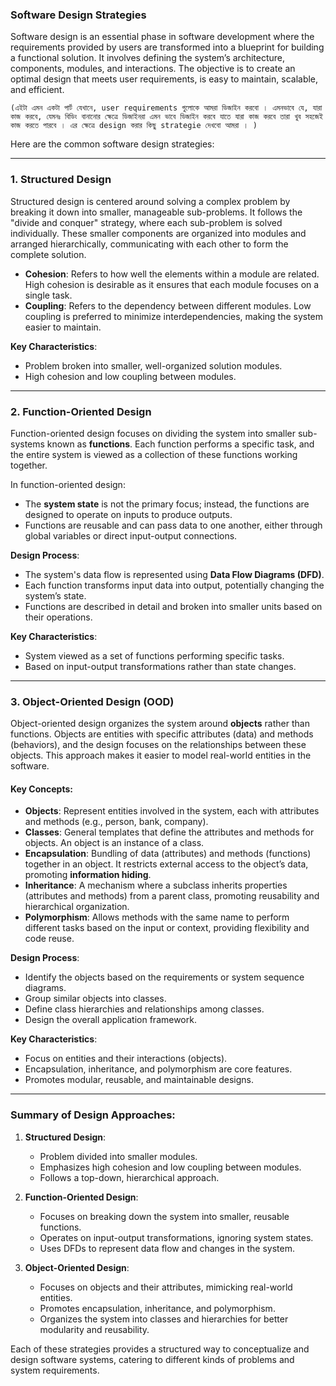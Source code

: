 
### Software Design Strategies

Software design is an essential phase in software development where the requirements provided by users are transformed into a blueprint for building a functional solution. It involves defining the system’s architecture, components, modules, and interactions. The objective is to create an optimal design that meets user requirements, is easy to maintain, scalable, and efficient.

`(এইটা এমন একটা পার্ট যেখানে, user requirements গুলোকে আমরা ডিজাইন করবো । এমনভাবে যে, যারা কাজ করবে, যেমনঃ বিডিং বানানোর ক্ষেত্রে ডিজাইনরা এমন ভাবে ডিজাইন করবে যাতে যারা কাজ করবে তারা খুব সহজেই কাজ করতে পারবে । এর ক্ষেত্রে design করার কিছু strategie দেখবো আমরা । )`

Here are the common software design strategies:

---

### 1. **Structured Design**

Structured design is centered around solving a complex problem by breaking it down into smaller, manageable sub-problems. It follows the "divide and conquer" strategy, where each sub-problem is solved individually. These smaller components are organized into modules and arranged hierarchically, communicating with each other to form the complete solution.

- **Cohesion**: Refers to how well the elements within a module are related. High cohesion is desirable as it ensures that each module focuses on a single task.
- **Coupling**: Refers to the dependency between different modules. Low coupling is preferred to minimize interdependencies, making the system easier to maintain.

**Key Characteristics**:
- Problem broken into smaller, well-organized solution modules.
- High cohesion and low coupling between modules.

---

### 2. **Function-Oriented Design**

Function-oriented design focuses on dividing the system into smaller sub-systems known as **functions**. Each function performs a specific task, and the entire system is viewed as a collection of these functions working together.

In function-oriented design:
- The **system state** is not the primary focus; instead, the functions are designed to operate on inputs to produce outputs.
- Functions are reusable and can pass data to one another, either through global variables or direct input-output connections.

**Design Process**:
- The system's data flow is represented using **Data Flow Diagrams (DFD)**.
- Each function transforms input data into output, potentially changing the system’s state.
- Functions are described in detail and broken into smaller units based on their operations.

**Key Characteristics**:
- System viewed as a set of functions performing specific tasks.
- Based on input-output transformations rather than state changes.

---

### 3. **Object-Oriented Design (OOD)**

Object-oriented design organizes the system around **objects** rather than functions. Objects are entities with specific attributes (data) and methods (behaviors), and the design focuses on the relationships between these objects. This approach makes it easier to model real-world entities in the software.

#### Key Concepts:
- **Objects**: Represent entities involved in the system, each with attributes and methods (e.g., person, bank, company).
- **Classes**: General templates that define the attributes and methods for objects. An object is an instance of a class.
- **Encapsulation**: Bundling of data (attributes) and methods (functions) together in an object. It restricts external access to the object’s data, promoting **information hiding**.
- **Inheritance**: A mechanism where a subclass inherits properties (attributes and methods) from a parent class, promoting reusability and hierarchical organization.
- **Polymorphism**: Allows methods with the same name to perform different tasks based on the input or context, providing flexibility and code reuse.

**Design Process**:
- Identify the objects based on the requirements or system sequence diagrams.
- Group similar objects into classes.
- Define class hierarchies and relationships among classes.
- Design the overall application framework.

**Key Characteristics**:
- Focus on entities and their interactions (objects).
- Encapsulation, inheritance, and polymorphism are core features.
- Promotes modular, reusable, and maintainable designs.

---

### Summary of Design Approaches:

1. **Structured Design**:
   - Problem divided into smaller modules.
   - Emphasizes high cohesion and low coupling between modules.
   - Follows a top-down, hierarchical approach.

2. **Function-Oriented Design**:
   - Focuses on breaking down the system into smaller, reusable functions.
   - Operates on input-output transformations, ignoring system states.
   - Uses DFDs to represent data flow and changes in the system.

3. **Object-Oriented Design**:
   - Focuses on objects and their attributes, mimicking real-world entities.
   - Promotes encapsulation, inheritance, and polymorphism.
   - Organizes the system into classes and hierarchies for better modularity and reusability.

Each of these strategies provides a structured way to conceptualize and design software systems, catering to different kinds of problems and system requirements.
